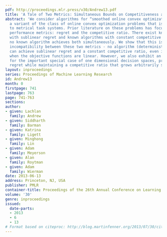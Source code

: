 ```yaml
---
pdf: http://proceedings.mlr.press/v30/Andrew13.pdf
title: 'A Tale of Two Metrics: Simultaneous Bounds on Competitiveness and Regret'
abstract: 'We consider algorithms for “smoothed online convex optimization” problems,
  a variant of the class of online convex optimization problems that is strongly related
  to metrical task systems. Prior literature on these problems has focused on two
  performance metrics: regret and the competitive ratio. There exist known algorithms
  with sublinear regret and known algorithms with constant competitive ratios; however,
  no known algorithm achieves both simultaneously. We show that this is due to a fundamental
  incompatibility between these two metrics - no algorithm (deterministic or randomized)
  can achieve sublinear regret and a constant competitive ratio, even in the case
  when the objective functions are linear. However, we also exhibit an algorithm that,
  for the important special case of one dimensional decision spaces, provides sublinear
  regret while maintaining a competitive ratio that grows arbitrarily slowly.'
layout: inproceedings
series: Proceedings of Machine Learning Research
id: Andrew13
month: 0
firstpage: 741
lastpage: 763
page: 741-763
sections: 
author:
- given: Lachlan
  family: Andrew
- given: Siddharth
  family: Barman
- given: Katrina
  family: Ligett
- given: Minghong
  family: Lin
- given: Adam
  family: Meyerson
- given: Alan
  family: Roytman
- given: Adam
  family: Wierman
date: 2013-06-13
address: Princeton, NJ, USA
publisher: PMLR
container-title: Proceedings of the 26th Annual Conference on Learning Theory
volume: '30'
genre: inproceedings
issued:
  date-parts:
  - 2013
  - 6
  - 13
# Format based on citeproc: http://blog.martinfenner.org/2013/07/30/citeproc-yaml-for-bibliographies/
---
```


